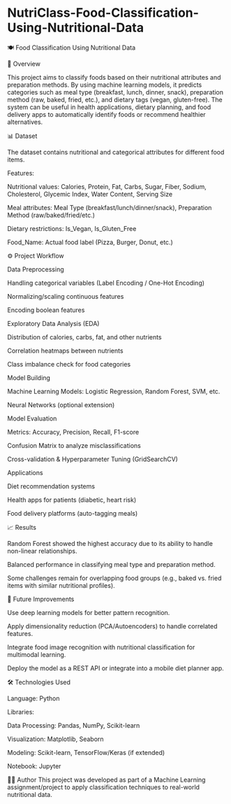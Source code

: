# NutriClass-Food-Classification-Using-Nutritional-Data

🍽️ Food Classification Using Nutritional Data

📌 Overview


This project aims to classify foods based on their nutritional attributes and preparation methods.
By using machine learning models, it predicts categories such as meal type (breakfast, lunch, dinner, snack), preparation method (raw, baked, fried, etc.), and dietary tags (vegan, gluten-free).
The system can be useful in health applications, dietary planning, and food delivery apps to automatically identify foods or recommend healthier alternatives.


📊 Dataset

The dataset contains nutritional and categorical attributes for different food items.



Features:

Nutritional values: Calories, Protein, Fat, Carbs, Sugar, Fiber, Sodium, Cholesterol, Glycemic Index, Water Content, Serving Size

Meal attributes: Meal Type (breakfast/lunch/dinner/snack), Preparation Method (raw/baked/fried/etc.)

Dietary restrictions: Is_Vegan, Is_Gluten_Free

Food_Name: Actual food label (Pizza, Burger, Donut, etc.)


⚙️ Project Workflow


Data Preprocessing

Handling categorical variables (Label Encoding / One-Hot Encoding)

Normalizing/scaling continuous features

Encoding boolean features


Exploratory Data Analysis (EDA)

Distribution of calories, carbs, fat, and other nutrients

Correlation heatmaps between nutrients

Class imbalance check for food categories


Model Building

Machine Learning Models: Logistic Regression, Random Forest, SVM, etc.

Neural Networks (optional extension)


Model Evaluation

Metrics: Accuracy, Precision, Recall, F1-score

Confusion Matrix to analyze misclassifications

Cross-validation & Hyperparameter Tuning (GridSearchCV)


Applications

Diet recommendation systems

Health apps for patients (diabetic, heart risk)

Food delivery platforms (auto-tagging meals)

📈 Results


Random Forest showed the highest accuracy due to its ability to handle non-linear relationships.

Balanced performance in classifying meal type and preparation method.

Some challenges remain for overlapping food groups (e.g., baked vs. fried items with similar nutritional profiles).


🚀 Future Improvements


Use deep learning models for better pattern recognition.

Apply dimensionality reduction (PCA/Autoencoders) to handle correlated features.

Integrate food image recognition with nutritional classification for multimodal learning.

Deploy the model as a REST API or integrate into a mobile diet planner app.


🛠️ Technologies Used


Language: Python

Libraries:

Data Processing: Pandas, NumPy, Scikit-learn

Visualization: Matplotlib, Seaborn

Modeling: Scikit-learn, TensorFlow/Keras (if extended)


Notebook: Jupyter


👨‍💻 Author
This project was developed as part of a Machine Learning assignment/project to apply classification techniques to real-world nutritional data.

